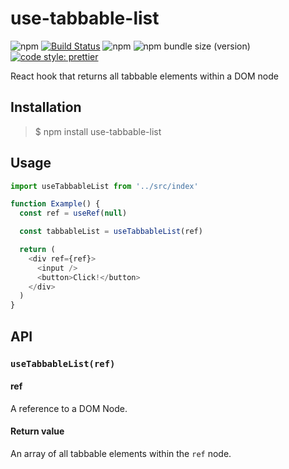 # use-tabbable-list

![npm](https://img.shields.io/npm/v/use-tabbable-list.svg?style=flat-square) [![Build Status](https://img.shields.io/travis/com/neosiae/use-tabbable-list/master.svg?style=flat-square)](https://travis-ci.com/neosiae/use-tabbable-list) ![npm](https://img.shields.io/npm/dw/use-tabbable-list.svg?style=flat-square) ![npm bundle size (version)](https://img.shields.io/bundlephobia/min/use-tabbable-list/1.0.0.svg?style=flat-square) [![code style: prettier](https://img.shields.io/badge/code_style-prettier-ff69b4.svg?style=flat-square)](https://github.com/prettier/prettier)

React hook that returns all tabbable elements within a DOM node

## Installation

> \$ npm install use-tabbable-list

## Usage

```javascript
import useTabbableList from '../src/index'

function Example() {
  const ref = useRef(null)

  const tabbableList = useTabbableList(ref)

  return (
    <div ref={ref}>
      <input />
      <button>Click!</button>
    </div>
  )
}
```

## API

### `useTabbableList(ref)`

#### ref

A reference to a DOM Node.

#### Return value

An array of all tabbable elements within the `ref` node.
